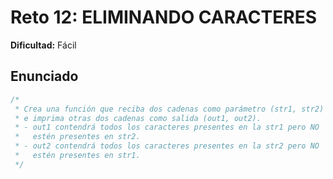 # Reto 12: ELIMINANDO CARACTERES

**Dificultad:** Fácil

## Enunciado

```Javascript
/*
 * Crea una función que reciba dos cadenas como parámetro (str1, str2)
 * e imprima otras dos cadenas como salida (out1, out2).
 * - out1 contendrá todos los caracteres presentes en la str1 pero NO
 *   estén presentes en str2.
 * - out2 contendrá todos los caracteres presentes en la str2 pero NO
 *   estén presentes en str1.
 */
```
